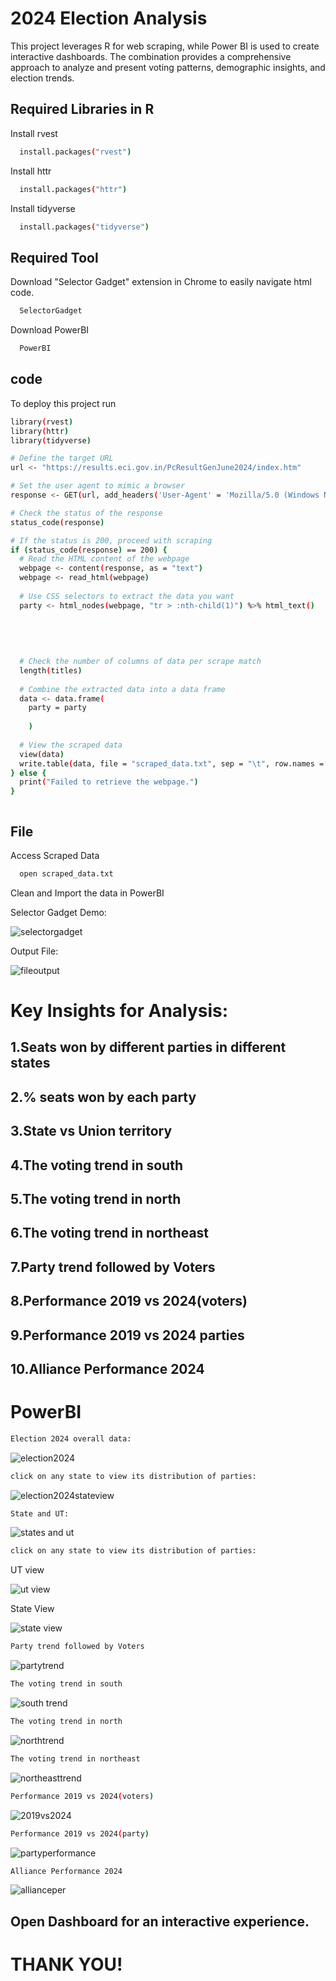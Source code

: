 
# 2024 Election Analysis 

This project leverages R for web scraping, while Power BI is used to create interactive dashboards. The combination provides a comprehensive approach to analyze and present voting patterns, demographic insights, and election trends.



## Required Libraries in R

Install rvest

```bash
  install.packages("rvest")
```
Install httr

```bash
  install.packages("httr")
```
Install tidyverse

```bash
  install.packages("tidyverse")
```
## Required Tool
Download "Selector Gadget" extension in Chrome to easily navigate html code.


```bash
  SelectorGadget
```
Download PowerBI 

```bash
  PowerBI
```


    
    
## code

To deploy this project run

```bash
library(rvest)
library(httr)
library(tidyverse)

# Define the target URL
url <- "https://results.eci.gov.in/PcResultGenJune2024/index.htm"

# Set the user agent to mimic a browser
response <- GET(url, add_headers('User-Agent' = 'Mozilla/5.0 (Windows NT 10.0; Win64; x64) AppleWebKit/537.36 (KHTML, like Gecko) Chrome/91.0.4472.124 Safari/537.36'))

# Check the status of the response
status_code(response)

# If the status is 200, proceed with scraping
if (status_code(response) == 200) {
  # Read the HTML content of the webpage
  webpage <- content(response, as = "text")
  webpage <- read_html(webpage)
  
  # Use CSS selectors to extract the data you want
  party <- html_nodes(webpage, "tr > :nth-child(1)") %>% html_text()
  
  
  
  
  
  # Check the number of columns of data per scrape match
  length(titles)
  
  # Combine the extracted data into a data frame
  data <- data.frame(
    party = party
    
    )
  
  # View the scraped data
  view(data)
  write.table(data, file = "scraped_data.txt", sep = "\t", row.names = FALSE, quote = FALSE)
} else {
  print("Failed to retrieve the webpage.")
}



```
## File

Access Scraped Data

```bash
  open scraped_data.txt
```
Clean and Import the data in PowerBI

Selector Gadget Demo:


![selectorgadget](https://github.com/rr1028/Election-Analysis-Kalvium-/assets/104455207/371872c9-602a-49b6-b994-34c06399fbe0)

Output File:

![fileoutput](https://github.com/rr1028/Election-Analysis-Kalvium-/assets/104455207/c4047169-e025-4bbb-aafc-4984a274d9c7)


# Key Insights for Analysis:

## 1.Seats won by different parties in different states

## 2.% seats won by each party

## 3.State vs Union territory 

## 4.The voting trend in south 

## 5.The voting trend in north 

## 6.The voting trend in northeast 

## 7.Party trend followed by Voters

## 8.Performance 2019 vs 2024(voters)

## 9.Performance 2019 vs 2024 parties

## 10.Alliance Performance 2024


# PowerBI
```bash
Election 2024 overall data:
```
![election2024](https://github.com/rr1028/Election-Analysis-Kalvium-/assets/104455207/6f2a5b21-3c2a-46b9-8bda-1c29b6b07f73)
```bash
click on any state to view its distribution of parties:
```
![election2024stateview](https://github.com/rr1028/Election-Analysis-Kalvium-/assets/104455207/4ef35f18-4760-4682-b517-0c200de5ceb7)
```bash
State and UT:
```
![states and ut](https://github.com/rr1028/Election-Analysis-Kalvium-/assets/104455207/61e05be8-ee9d-4697-83ae-f13d7460e10f)

```bash
click on any state to view its distribution of parties:
```
UT view

![ut view](https://github.com/rr1028/Election-Analysis-Kalvium-/assets/104455207/07bde456-57c6-4c1e-a182-5200751e8160)

State View

![state view](https://github.com/rr1028/Election-Analysis-Kalvium-/assets/104455207/b1d0cefc-a7a5-442c-8e79-e74f4671bdca)

```bash
Party trend followed by Voters
```
![partytrend](https://github.com/rr1028/Election-Analysis-Kalvium-/assets/104455207/bf5e4e31-f782-4b34-bdbf-b0dd54b7fb32)

```bash
The voting trend in south
```
![south trend](https://github.com/rr1028/Election-Analysis-Kalvium-/assets/104455207/f1dcef99-f111-459b-84a5-5070cae5234e)

```bash
The voting trend in north
```
![northtrend](https://github.com/rr1028/Election-Analysis-Kalvium-/assets/104455207/4ee09aa5-41b2-454c-a28c-303e6cfb3b30)

```bash
The voting trend in northeast
```
![northeasttrend](https://github.com/rr1028/Election-Analysis-Kalvium-/assets/104455207/fac1fc8e-6150-48e5-9a02-25b56470819f)

```bash
Performance 2019 vs 2024(voters)
```
![2019vs2024](https://github.com/rr1028/Election-Analysis-Kalvium-/assets/104455207/566b9fad-8332-43c2-83fb-8ee744bbbc42)

```bash
Performance 2019 vs 2024(party)
```
![partyperformance](https://github.com/rr1028/Election-Analysis-Kalvium-/assets/104455207/da90fc7e-4425-4983-b938-d9c6b6b2a338)

```bash
Alliance Performance 2024
```
![allianceper](https://github.com/rr1028/Election-Analysis-Kalvium-/assets/104455207/807339b7-3816-4cc8-bd8b-d0ece89fa90a)

## Open Dashboard for an interactive experience.

# THANK YOU!
























